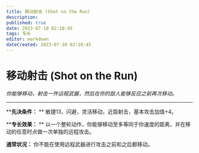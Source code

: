 ```yaml
---
title: 移动射击 (Shot on the Run)
description: 
published: true
date: 2023-07-10 02:10:45
tags: 专长
editor: markdown
dateCreated: 2023-07-10 02:10:45
---
```


# 移动射击 (Shot on the Run)

_你能够移动，射击一件远程武器，然后在你的敌人能够反应之前再次移动。_

* * *

****先决条件：** ** 敏捷13，闪避，灵活移动，近距射击，基本攻击加值+4。

****专长效果：** ** 以一个整轮动作，你能够移动至多等同于你速度的距离，并在移动的任意时点做一次单独的远程攻击。

**通常状况：** 你不能在使用远程武器进行攻击之前和之后都移动。

